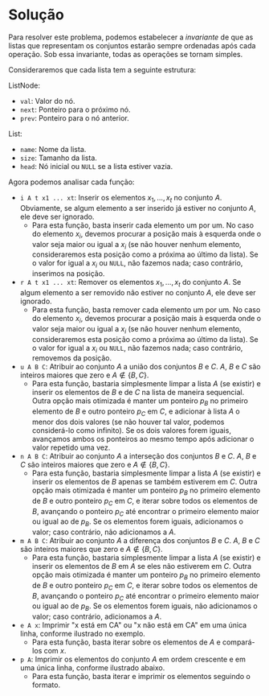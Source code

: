 # Solução

Para resolver este problema, podemos estabelecer a *invariante* de que as listas que representam os conjuntos estarão sempre ordenadas após cada operação. Sob essa invariante, todas as operações se tornam simples.

Consideraremos que cada lista tem a seguinte estrutura:

ListNode:
- `val`: Valor do nó.
- `next`: Ponteiro para o próximo nó.
- `prev`: Ponteiro para o nó anterior.

List:
- `name`: Nome da lista.
- `size`: Tamanho da lista.
- `head`: Nó inicial ou `NULL` se a lista estiver vazia.

Agora podemos analisar cada função:

-   `i A t x1 ... xt`: Inserir os elementos $x_{1},\ldots,x_{t}$ no conjunto $A$. Obviamente, se algum elemento a ser inserido já estiver no conjunto $A$, ele deve ser ignorado.
	- Para esta função, basta inserir cada elemento um por um. No caso do elemento $x_{i}$, devemos procurar a posição mais à esquerda onde o valor seja maior ou igual a $x_{i}$ (se não houver nenhum elemento, consideraremos esta posição como a próxima ao último da lista). Se o valor for igual a $x_{i}$ ou `NULL`, não fazemos nada; caso contrário, inserimos na posição.
-   `r A t x1 ... xt`: Remover os elementos $x_{1}, \ldots, x_{t}$ do conjunto $A$. Se algum elemento a ser removido não estiver no conjunto $A$, ele deve ser ignorado.
	- Para esta função, basta remover cada elemento um por um. No caso do elemento $x_{i}$, devemos procurar a posição mais à esquerda onde o valor seja maior ou igual a $x_{i}$ (se não houver nenhum elemento, consideraremos esta posição como a próxima ao último da lista). Se o valor for igual a $x_{i}$ ou `NULL`, não fazemos nada; caso contrário, removemos da posição.
-   `u A B C`: Atribuir ao conjunto $A$ a união dos conjuntos $B$ e $C$. $A$, $B$ e $C$ são inteiros maiores que zero e $A \not \in \{B,C\}$.
	- Para esta função, bastaria simplesmente limpar a lista $A$ (se existir) e inserir os elementos de $B$ e de $C$ na lista de maneira sequencial. Outra opção mais otimizada é manter um ponteiro $p_{B}$ no primeiro elemento de $B$ e outro ponteiro $p_{C}$ em $C$, e adicionar à lista $A$ o menor dos dois valores (se não houver tal valor, podemos considerá-lo como infinito). Se os dois valores forem iguais, avançamos ambos os ponteiros ao mesmo tempo após adicionar o valor repetido uma vez.
-   `n A B C`: Atribuir ao conjunto $A$ a interseção dos conjuntos $B$ e $C$. $A$, $B$ e $C$ são inteiros maiores que zero e $A \not \in \{B,C\}$.
	- Para esta função, bastaria simplesmente limpar a lista $A$ (se existir) e inserir os elementos de $B$ apenas se também estiverem em $C$. Outra opção mais otimizada é manter um ponteiro $p_{B}$ no primeiro elemento de $B$ e outro ponteiro $p_{C}$ em $C$, e iterar sobre todos os elementos de $B$, avançando o ponteiro $p_{C}$ até encontrar o primeiro elemento maior ou igual ao de $p_{B}$. Se os elementos forem iguais, adicionamos o valor; caso contrário, não adicionamos a $A$.
-   `m A B C`: Atribuir ao conjunto $A$ a diferença dos conjuntos $B$ e $C$. $A$, $B$ e $C$ são inteiros maiores que zero e $A \not \in \{B,C\}$.
	- Para esta função, bastaria simplesmente limpar a lista $A$ (se existir) e inserir os elementos de $B$ em $A$ se eles não estiverem em $C$. Outra opção mais otimizada é manter um ponteiro $p_{B}$ no primeiro elemento de $B$ e outro ponteiro $p_{C}$ em $C$, e iterar sobre todos os elementos de $B$, avançando o ponteiro $p_{C}$ até encontrar o primeiro elemento maior ou igual ao de $p_{B}$. Se os elementos forem iguais, não adicionamos o valor; caso contrário, adicionamos a $A$.
-   `e A x`: Imprimir "x está em CA" ou "x não está em CA" em uma única linha, conforme ilustrado no exemplo.
	- Para esta função, basta iterar sobre os elementos de $A$ e compará-los com $x$.
-   `p A`: Imprimir os elementos do conjunto $A$ em ordem crescente e em uma única linha, conforme ilustrado abaixo.
	- Para esta função, basta iterar e imprimir os elementos seguindo o formato.
